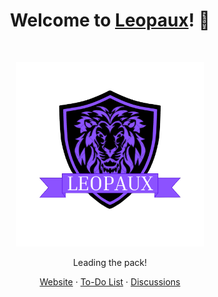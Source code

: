 <h1 align="center">Welcome to <a href="https://leopaux.github.io/web/">Leopaux</a>! 🦁</h1><br>

<p align="center">
  <a href="https://leopaux.github.io/web/">
    <img src="LeopauxLogoTransparent.png" alt="Bootstrap logo" width="300" height="295">
  </a>
</p>

<p align="center">
Leading the pack!  
</p>

<p align="center">
  <a href="https://leopaux.github.io/web/">Website</a>
  ·
  <a href="https://github.com/orgs/leopaux/projects/1/views/1">To-Do List</a>
  ·
  <a href="https://github.com/leopaux/web/discussions">Discussions</a>
</p>
